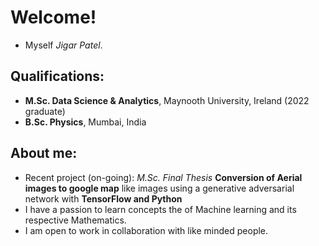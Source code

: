 # Welcome!
- Myself *Jigar Patel*.

## Qualifications: 
- **M.Sc. Data Science & Analytics**, Maynooth University, Ireland (2022 graduate)
- **B.Sc. Physics**, Mumbai, India

<!---
Astrojigs/Astrojigs is a ✨ special ✨ repository because its `README.md` (this file) appears on your GitHub profile.
You can click the Preview link to take a look at your changes.
--->
## About me: 
- Recent project (on-going): *M.Sc. Final Thesis* **Conversion of Aerial images to google map** like images using a generative adversarial network with **TensorFlow and Python**
- I have a passion to learn concepts the of Machine learning and its respective Mathematics.
- I am open to work in collaboration with like minded people.
